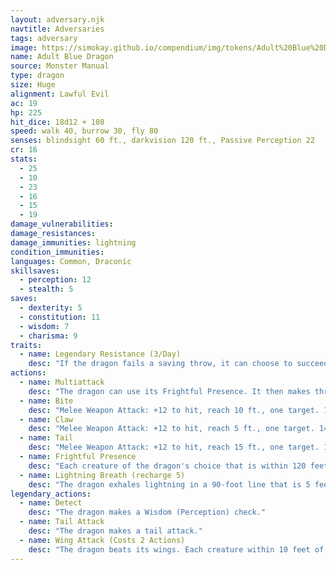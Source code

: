 ```yaml
---
layout: adversary.njk
navtitle: Adversaries
tags: adversary
image: https://simokay.github.io/compendium/img/tokens/Adult%20Blue%20Dragon.webp
name: Adult Blue Dragon
source: Monster Manual
type: dragon
size: Huge
alignment: Lawful Evil
ac: 19
hp: 225
hit_dice: 18d12 + 108
speed: walk 40, burrow 30, fly 80
senses: blindsight 60 ft., darkvision 120 ft., Passive Perception 22
cr: 16
stats:
  - 25
  - 10
  - 23
  - 16
  - 15
  - 19
damage_vulnerabilities: 
damage_resistances: 
damage_immunities: lightning
condition_immunities: 
languages: Common, Draconic
skillsaves:
  - perception: 12
  - stealth: 5
saves:
  - dexterity: 5
  - constitution: 11
  - wisdom: 7
  - charisma: 9
traits:
  - name: Legendary Resistance (3/Day)
    desc: "If the dragon fails a saving throw, it can choose to succeed instead."
actions:
  - name: Multiattack
    desc: "The dragon can use its Frightful Presence. It then makes three attacks: one with its bite and two with its claws."
  - name: Bite
    desc: "Melee Weapon Attack: +12 to hit, reach 10 ft., one target. 18 (2d10 + 7) piercing damage plus 5 (1d10) lightning damage."
  - name: Claw
    desc: "Melee Weapon Attack: +12 to hit, reach 5 ft., one target. 14 (2d6 + 7) slashing damage."
  - name: Tail
    desc: "Melee Weapon Attack: +12 to hit, reach 15 ft., one target. 16 (2d8 + 7) bludgeoning damage."
  - name: Frightful Presence
    desc: "Each creature of the dragon's choice that is within 120 feet of the dragon and aware of it must succeed on a DC 17 Wisdom saving throw or become frightened for 1 minute. A creature can repeat the saving throw at the end of each of its turns, ending the effect on itself on a success. If a creature's saving throw is successful or the effect ends for it, the creature is immune to the dragon's Frightful Presence for the next 24 hours."
  - name: Lightning Breath (recharge 5)
    desc: "The dragon exhales lightning in a 90-foot line that is 5 feet wide. Each creature in that line must make a DC 19 Dexterity saving throw, taking 66 (12d10) lightning damage on a failed save, or half as much damage on a successful one."
legendary_actions:
  - name: Detect
    desc: "The dragon makes a Wisdom (Perception) check."
  - name: Tail Attack
    desc: "The dragon makes a tail attack."
  - name: Wing Attack (Costs 2 Actions)
    desc: "The dragon beats its wings. Each creature within 10 feet of the dragon must succeed on a DC 20 Dexterity saving throw or take 14 (2d6 + 7) bludgeoning damage and be knocked prone. The dragon can then fly up to half its flying speed."
---
```

